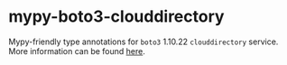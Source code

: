 # mypy-boto3-clouddirectory

Mypy-friendly type annotations for `boto3` 1.10.22 `clouddirectory` service.
More information can be found [here](https://github.com/vemel/mypy_boto3).